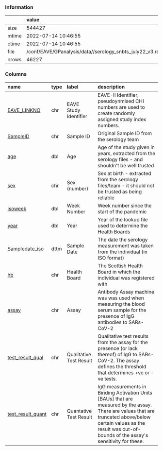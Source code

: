 
### Information



|       | value                                                    |
|:------|:---------------------------------------------------------|
| size  | 544427                                                   |
| mtime | 2022-07-14 10:46:55                                      |
| ctime | 2022-07-14 10:46:55                                      |
| file  | /conf/EAVE/GPanalysis/data//serology_snbts_july22_v3.rds |
| nrows | 46227                                                    |

### Columns

| name                                                                      | type   | label                   | description                                                                                                                                                                                                              |
|:--------------------------------------------------------------------------|:-------|:------------------------|:-------------------------------------------------------------------------------------------------------------------------------------------------------------------------------------------------------------------------|
| [EAVE_LINKNO](../tables/serology_snbts_july22_v3/EAVE_LINKNO)             | chr    | EAVE Study Identifier   | EAVE-II Identifier, pseudoynmised CHI numbers are used to create randomly assigned study index numbers.                                                                                                                  |
| [SampleID](../tables/serology_snbts_july22_v3/SampleID)                   | chr    | Sample ID               | Original Sample ID from the serology team                                                                                                                                                                                |
| [age](../tables/serology_snbts_july22_v3/age)                             | dbl    | Age                     | Age of the study given in years, extracted from the serology files - and shouldn't be well trusted                                                                                                                       |
| [sex](../tables/serology_snbts_july22_v3/sex)                             | chr    | Sex (number)            | Sex at birth - extracted from the serology files/team - it should not be trusted as being reliable                                                                                                                       |
| [isoweek](../tables/serology_snbts_july22_v3/isoweek)                     | dbl    | Week Number             | Week number since the start of the pandemic                                                                                                                                                                              |
| [year](../tables/serology_snbts_july22_v3/year)                           | dbl    | Year                    | Year of the lookup file used to determine the Health Boards                                                                                                                                                              |
| [Sampledate_iso](../tables/serology_snbts_july22_v3/Sampledate_iso)       | dttm   | Sample Date             | The date the serology measurement was taken from the individual (in ISO format)                                                                                                                                          |
| [hb](../tables/serology_snbts_july22_v3/hb)                               | chr    | Health Board            | The Scottish Health Board in which the individual was registered with                                                                                                                                                    |
| [assay](../tables/serology_snbts_july22_v3/assay)                         | chr    | Assay                   | Antibody Assay machine was was used when measuring the blood serum sample for the presence of IgG antibodies to SARs-CoV-2                                                                                               |
| [test_result_qual](../tables/serology_snbts_july22_v3/test_result_qual)   | chr    | Qualitative Test Result | Qualitative test results from the assay for the presence (or lack thereof) of IgG to SARs-CoV-2. The assay defines the threshold that determines +ve or -ve tests.                                                       |
| [test_result_quant](../tables/serology_snbts_july22_v3/test_result_quant) | chr    | Quantative Test Result  | IgG measurements in Binding Activation Units [BAUs] that are measured by the assay. There are values that are truncated above/below certain values as the result was out-of-bounds of the assay's sensitivity for these. |
        